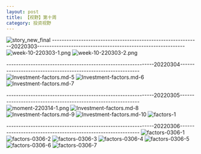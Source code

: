 ```yaml
---
layout: post
title: 【视野】第十周
category: 投资视野
---
```

![story_new_final](http://r8s97vm6g.hd-bkt.clouddn.com/img/story_new_final.png)
-------------------------------------------------------------20220303-------------------------------------------------------------
![week-10-220303-1.png](http://r8s97vm6g.hd-bkt.clouddn.com/img/week-10-220303-1.png)
![week-10-220303-2.png](http://r8s97vm6g.hd-bkt.clouddn.com/img/week-10-220303-2.png)

-------------------------------------------------------------20220304-------------------------------------------------------------
![Investment-factors.md-5](http://r8s97vm6g.hd-bkt.clouddn.com/img/IMG_8006.PNG)
![Investment-factors.md-6](http://r8s97vm6g.hd-bkt.clouddn.com/img/IMG_8007.PNG)
![Investment-factors.md-7](http://r8s97vm6g.hd-bkt.clouddn.com/img/IMG_8008.PNG)

-------------------------------------------------------------20220305-------------------------------------------------------------
![moment-220314-1.png](http://r8s97vm6g.hd-bkt.clouddn.com/img/moment-220314-1.png)
![Investment-factors.md-8](http://r8s97vm6g.hd-bkt.clouddn.com/img/IMG_0471.PNG)
![Investment-factors.md-9](http://r8s97vm6g.hd-bkt.clouddn.com/img/IMG_0472.PNG)
![Investment-factors.md-10](http://r8s97vm6g.hd-bkt.clouddn.com/img/IMG_0473.PNG)
![factors-1](http://r8s97vm6g.hd-bkt.clouddn.com/img/factors-1.png)

-------------------------------------------------------------20220306-------------------------------------------------------------
![factors-0306-1](http://r8s97vm6g.hd-bkt.clouddn.com/img/factors-0306-1.png)
![factors-0306-2](http://r8s97vm6g.hd-bkt.clouddn.com/img/factors-0306-2.png)
![factors-0306-3](http://r8s97vm6g.hd-bkt.clouddn.com/img/factors-0306-3.png)
![factors-0306-4](http://r8s97vm6g.hd-bkt.clouddn.com/img/factors-0306-4.png)
![factors-0306-5](http://r8s97vm6g.hd-bkt.clouddn.com/img/factors-0306-5.png)
![factors-0306-6](http://r8s97vm6g.hd-bkt.clouddn.com/img/factors-0306-6.png)
![factors-0306-7](http://r8s97vm6g.hd-bkt.clouddn.com/img/factors-0306-7.png)



  




